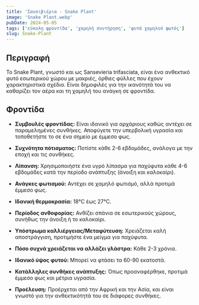 ```yaml
---
title: 'Σανσιβιέρια - Snake Plant'
image: 'Snake Plant.webp'
pubDate: 2024-05-05
tags: ['εύκολη φροντίδα', 'χαμηλή συντήρηση', 'φυτά χαμηλού φωτός']
slug: Snake-Plant
---
```


**Περιγραφή**
-------------
Το Snake Plant, γνωστό και ως Sansevieria trifasciata, είναι ένα ανθεκτικό φυτό εσωτερικού χώρου με μακριές, όρθιες φύλλες που έχουν χαρακτηριστικά σχέδια. Είναι δημοφιλές για την ικανότητά του να καθαρίζει τον αέρα και τη χαμηλή του ανάγκη σε φροντίδα.

**Φροντίδα**
------------

* **Συμβουλές φροντίδας:** 
  Είναι ιδανικό για αρχάριους καθώς αντέχει σε παραμελημένες συνθήκες. Αποφύγετε την υπερβολική υγρασία και τοποθετήστε το σε ένα σημείο με έμμεσο φως.

* **Συχνότητα πότισματος:** 
  Ποτίστε κάθε 2-6 εβδομάδες, ανάλογα με την εποχή και τις συνθήκες.

* **Λίπανση:** 
  Χρησιμοποιήστε ένα υγρό λίπασμα για παχύφυτα κάθε 4-6 εβδομάδες κατά την περίοδο ανάπτυξης (άνοιξη και καλοκαίρι).

* **Ανάγκες φωτισμού:** 
  Αντέχει σε χαμηλό φωτισμό, αλλά προτιμά έμμεσο φως.

* **Ιδανική θερμοκρασία:** 
  18°C έως 27°C.

* **Περίοδος ανθοφορίας:**
  Ανθίζει σπάνια σε εσωτερικούς χώρους, συνήθως την άνοιξη ή το καλοκαίρι.

* **Υπόστρωμα καλλιέργειας/Μεταφύτευση:**
  Χρειάζεται καλή αποστράγγιση, προτιμήστε ένα μείγμα για παχύφυτα.

* **Πόσο συχνά χρειάζεται να αλλάζει γλάστρα:** 
  Κάθε 2-3 χρόνια.

* **Ιδανικό ύψος φυτού:** 
  Μπορεί να φτάσει τα 60-90 εκατοστά.

* **Κατάλληλες συνθήκες ανάπτυξης:** 
  Όπως προαναφέρθηκε, προτιμά έμμεσο φως και μέτρια υγρασία.

* **Προέλευση:**
  Προέρχεται από την Αφρική και την Ασία, και είναι γνωστό για την ανθεκτικότητά του σε διάφορες συνθήκες.